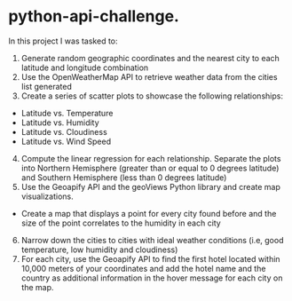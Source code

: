 # python-api-challenge.
In this project I was tasked to:
1. Generate random geographic coordinates and the nearest city to each latitude and longitude combination
2. Use the OpenWeatherMap API to retrieve weather data from the cities list generated
3. Create a series of scatter plots to showcase the following relationships:
- Latitude vs. Temperature
- Latitude vs. Humidity
- Latitude vs. Cloudiness
- Latitude vs. Wind Speed
4. Compute the linear regression for each relationship. Separate the plots into Northern Hemisphere (greater than or equal to 0 degrees latitude) and Southern Hemisphere (less than 0 degrees latitude)
5. Use the Geoapify API and the geoViews Python library and create map visualizations.
- Create a map that displays a point for every city found before and the size of the point correlates to the humidity in each city
6. Narrow down the cities to cities with ideal weather conditions (i.e, good temperature, low humidity and cloudiness)
7. For each city, use the Geoapify API to find the first hotel located within 10,000 meters of your coordinates and add the hotel name and the country as additional information in the hover message for each city on the map.
  


